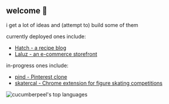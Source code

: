 ## welcome 👋
<p>i get a lot of ideas and (attempt to) build some of them</p>
<p>currently deployed ones include:</p>
<ul>
  <li><a href="https://hatch-recipes-609a77c88ef8.herokuapp.com" target="_blank">Hatch - a recipe blog</a></li>
  <li><a href="https://cucumberpeel.github.io/laluz" target="_blank">Laluz - an e-commerce storefront</a></li>
</ul>
<p>in-progress ones include:</p>
<ul>
  <li><a href="https://github.com/cucumberpeel/pind">pind - Pinterest clone</a></li>
  <li><a href="https://github.com/cucumberpeel/skatercal">skatercal - Chrome extension for figure skating competitions<a/></li>
</ul>

<img align="center" src="https://github-readme-stats.vercel.app/api/top-langs/?username=cucumberpeel&theme=vue-dark&show_icons=true&hide_border=true&layout=compact" alt="cucumberpeel's top languages" />
